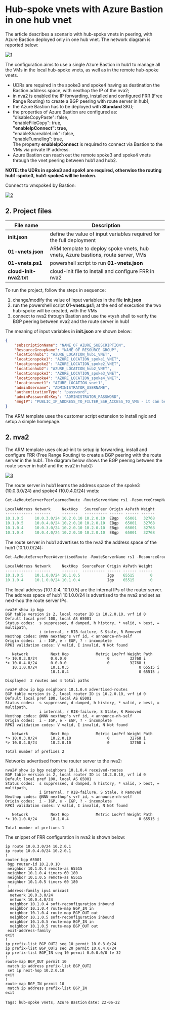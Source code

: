 <properties
pageTitle= 'Hub-spoke vnets with Azure Bastion in one hub vnet'
description= "Hub-spoke vnets with Azure Bastion in one hub vnet"
documentationcenter: na
services=""
documentationCenter="github"
authors="fabferri"
manager=""
editor=""/>

<tags
   ms.service="howto-Azure-examples"
   ms.devlang="na"
   ms.topic="article"
   ms.tgt_pltfrm="na"
   ms.workload="Azure vnet peering, Azure Bastion"
   ms.date="18/07/2022"
   ms.review=""
   ms.author="fabferri" />

# Hub-spoke vnets with Azure Bastion in one hub vnet
The article describes a scenario with hub-spoke vnets in peering, with Azure Bastion deployed only in one hub vnet. The network diagram is reported below:

[![1]][1]

The configuration aims to use a single Azure Bastion in hub1 to manage all the VMs in the local hub-spoke vnets, as well as in the remote hub-spoke vnets.
- UDRs are required in the spoke3 and spoke4 having as destination the Bastion address space, with nexthop the IP of the nva2;
- in nva2 is enabled the IP forwarding, installed and configured FRR (Free Range Routing) to create a BGP peering with route server in hub1;  
- the Azure Bastion has to be deployed with **Standard** SKU;
- the properties of Azure Bastion are configured as:<br>
   "disableCopyPaste": false,<br>
   "enableFileCopy": true,<br>
   **"enableIpConnect": true,**<br>
   "enableShareableLink": false,<br>
   "enableTunneling": true, <br>
The property **enableIpConnect** is required to connect via Bastion to the VMs via private IP address.  
- Azure Bastion can reach out the remote spoke3 and spoke4 vnets through the vnet peering between hub1 and hub2. 

**NOTE: the UDRs in spoke3 and spok4 are required, otherwise the routing hub1-spoke3, hub1-spoke4 will be broken.**

Connect to vmspoke4 by Bastion:

[![2]][2]

## <a name="list of files"></a>2. Project files

| File name                 | Description                                                                       |
| ------------------------- | --------------------------------------------------------------------------------- |
| **init.json**             | define the value of input variables required for the full deployment              |
| **01-vnets.json**         | ARM template to deploy spoke vnets, hub vnets, Azure bastions, route server, VMs  |
| **01-vnets.ps1**          | powershell script to run **01-vnets.json**                                        |
| **cloud-init-nva2.txt**   | cloud-init file to install and configure FRR in nva2                              |


To run the project, follow the steps in sequence:
1. change/modify the value of input variables in the file **init.json**
2. run the powershell script **01-vnets.ps1**; at the end of execution the two hub-spoke will be created, with the VMs
3. connect to nva2 through Bastion and use the vtysh shell to verify the BGP peering between nva2 and the route server in hub1


The meaning of input variables in **init.json** are shown below:
```json
{
    "subscriptionName": "NAME_OF_AZURE_SUBSCRIPTION",
    "ResourceGroupName": "NAME_OF_RESOURCE_GROUP",
    "locationhub1": "AZURE_LOCATION_hub1_VNET",
    "locationspoke1": "AZURE_LOCATION_spoke1_VNET",
    "locationspoke2": "AZURE_LOCATION_spoke2_VNET",
    "locationhub2": "AZURE_LOCATION_hub2_VNET",
    "locationspoke3": "AZURE_LOCATION_spoke3_VNET",
    "locationspoke4": "AZURE_LOCATION_spoke4_VNET",
    "locationvnet1": "AZURE_LOCATION_vnet1",
    "adminUsername": "ADMINISTRATOR_USERNAME",
    "authenticationType": "password",
    "adminPasswordOrKey": "ADMINISTRATOR_PASSWORD",
    "mngIP": "PUBLIC_IP_ADDRESS_TO_FILTER_SSH_ACCESS_TO_VMS - it can be empty string, if you do not want to filter access!"
}
```

The ARM template uses the customer script extension to install ngix and setup a simple homepage.

## <a name="nva"></a>2. nva2
The ARM template uses cloud-init to setup ip forwarding, install and configure FRR (Free Range Routing) to create a BGP peering with the route server in the hub1. The diagram below shows the BGP peering between the route server in hub1 and the nva2 in hub2:

[![3]][3]

The route server in hub1 learns the address space of the spoke3 (10.0.3.0/24) and spoke4 (10.0.4.0/24) vnets:

```powershell
Get-AzRouteServerPeerlearnedRoute -RouteServerName rs1 -ResourceGroupName 'hub-spoke-200' -peername 'bgp-conn1' |ft

LocalAddress Network     NextHop   SourcePeer Origin AsPath Weight
------------ -------     -------   ---------- ------ ------ ------
10.1.0.5     10.0.3.0/24 10.2.0.10 10.2.0.10  EBgp   65001   32768
10.1.0.5     10.0.4.0/24 10.2.0.10 10.2.0.10  EBgp   65001   32768
10.1.0.4     10.0.3.0/24 10.2.0.10 10.2.0.10  EBgp   65001   32768
10.1.0.4     10.0.4.0/24 10.2.0.10 10.2.0.10  EBgp   65001   32768
```

The route server in hub1 advertises to the nva2 the address space of the hub1 (10.1.0.0/24):

```powershell
Get-AzRouteServerPeerAdvertisedRoute -RouteServerName rs1 -ResourceGroupName 'hub-spoke-200' -peername 'bgp-conn1' |ft

LocalAddress Network     NextHop  SourcePeer Origin AsPath Weight
------------ -------     -------  ---------- ------ ------ ------
10.1.0.5     10.1.0.0/24 10.1.0.5            Igp    65515       0
10.1.0.4     10.1.0.0/24 10.1.0.4            Igp    65515       0
````

The local address [10.1.0.4, 10.1.0.5] are the internal IPs of the router server. The address space of hub1 10.1.0.0/24 is advertised to the nva2 and set as next-hop the route server IPs.

```console
nva2# show ip bgp
BGP table version is 2, local router ID is 10.2.0.10, vrf id 0
Default local pref 100, local AS 65001
Status codes:  s suppressed, d damped, h history, * valid, > best, = multipath,
               i internal, r RIB-failure, S Stale, R Removed
Nexthop codes: @NNN nexthop's vrf id, < announce-nh-self
Origin codes:  i - IGP, e - EGP, ? - incomplete
RPKI validation codes: V valid, I invalid, N Not found

   Network          Next Hop            Metric LocPrf Weight Path
*> 10.0.3.0/24      0.0.0.0                  0         32768 i
*> 10.0.4.0/24      0.0.0.0                  0         32768 i
   10.1.0.0/24      10.1.0.5                               0 65515 i
                    10.1.0.4                               0 65515 i

Displayed  3 routes and 4 total paths
```

```
nva2# show ip bgp neighbors 10.1.0.4 advertised-routes 
BGP table version is 2, local router ID is 10.2.0.10, vrf id 0
Default local pref 100, local AS 65001
Status codes:  s suppressed, d damped, h history, * valid, > best, = multipath,
               i internal, r RIB-failure, S Stale, R Removed
Nexthop codes: @NNN nexthop's vrf id, < announce-nh-self
Origin codes:  i - IGP, e - EGP, ? - incomplete
RPKI validation codes: V valid, I invalid, N Not found

   Network          Next Hop            Metric LocPrf Weight Path
*> 10.0.3.0/24      10.2.0.10                0         32768 i
*> 10.0.4.0/24      10.2.0.10                0         32768 i

Total number of prefixes 2
```

Networks advertised from the router server to the nva2:
```console
nva2# show ip bgp neighbors 10.1.0.4 received-routes 
BGP table version is 2, local router ID is 10.2.0.10, vrf id 0
Default local pref 100, local AS 65001
Status codes:  s suppressed, d damped, h history, * valid, > best, = multipath,
               i internal, r RIB-failure, S Stale, R Removed
Nexthop codes: @NNN nexthop's vrf id, < announce-nh-self
Origin codes:  i - IGP, e - EGP, ? - incomplete
RPKI validation codes: V valid, I invalid, N Not found

   Network          Next Hop            Metric LocPrf Weight Path
*> 10.1.0.0/24      10.1.0.4                               0 65515 i

Total number of prefixes 1
```

The snippet of FRR configuration in nva2 is shown below:
```console
ip route 10.0.3.0/24 10.2.0.1
ip route 10.0.4.0/24 10.2.0.1
!
router bgp 65001
 bgp router-id 10.2.0.10
 neighbor 10.1.0.4 remote-as 65515
 neighbor 10.1.0.4 timers 60 180
 neighbor 10.1.0.5 remote-as 65515
 neighbor 10.1.0.5 timers 60 180
 !
 address-family ipv4 unicast
  network 10.0.3.0/24
  network 10.0.4.0/24
  neighbor 10.1.0.4 soft-reconfiguration inbound
  neighbor 10.1.0.4 route-map BGP_IN in
  neighbor 10.1.0.4 route-map BGP_OUT out
  neighbor 10.1.0.5 soft-reconfiguration inbound
  neighbor 10.1.0.5 route-map BGP_IN in
  neighbor 10.1.0.5 route-map BGP_OUT out
 exit-address-family
exit
!
ip prefix-list BGP_OUT2 seq 10 permit 10.0.3.0/24
ip prefix-list BGP_OUT2 seq 20 permit 10.0.4.0/24
ip prefix-list BGP_IN seq 10 permit 0.0.0.0/0 le 32
!
route-map BGP_OUT permit 10
 match ip address prefix-list BGP_OUT2
 set ip next-hop 10.2.0.10
exit
!
route-map BGP_IN permit 10
 match ip address prefix-list BGP_IN
exit
```


`Tags: hub-spoke vnets, Azure Bastion`
`date: 22-06-22`

<!--Image References-->

[1]: ./media/network-diagram.png "network diagram"
[2]: ./media/bastion.png "from Bastion connect to the VM via IP"
[3]: ./media/bgp-peering.png "bgp peering between the router server in hub1 and the nva2 in hub2"


<!--Link References-->

